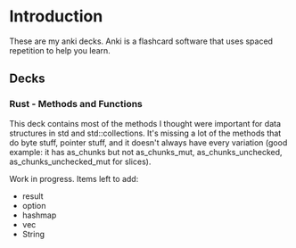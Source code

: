 # Introduction
These are my anki decks. Anki is a flashcard software that uses spaced repetition to help you learn.

## Decks

### Rust - Methods and Functions
This deck contains most of the methods I thought were important for data structures in std and std::collections. It's missing a lot of the methods that do byte stuff, pointer stuff, and it doesn't always have every variation (good example: it has as_chunks but not as_chunks_mut, as_chunks_unchecked, as_chunks_unchecked_mut for slices).

Work in progress. Items left to add:
- result
- option
- hashmap
- vec
- String